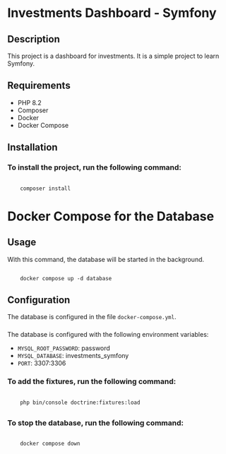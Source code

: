 
<h1>
    Investments Dashboard - Symfony
</h1>

## Description

This project is a dashboard for investments. It is a simple project to learn Symfony.

## Requirements

- PHP 8.2
- Composer
- Docker
- Docker Compose

## Installation

### To install the project, run the following command:

<code>
    composer install
</code>

## 

# Docker Compose for the Database

## Usage

With this command, the database will be started in the background.

<code>
    docker compose up -d database
</code>

## Configuration

The database is configured in the file `docker-compose.yml`.

###

The database is configured with the following environment variables:

- `MYSQL_ROOT_PASSWORD`: password
- `MYSQL_DATABASE`: investments_symfony
- `PORT`: 3307:3306


### To add the fixtures, run the following command:

<code>
    php bin/console doctrine:fixtures:load
</code>

##

### To stop the database, run the following command:

<code>
    docker compose down
</code>